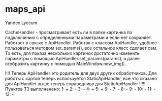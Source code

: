 # maps_api
Yandex.Lyceum

CacheHandler - просматривает есть ли в папке картинка по подключению с определенными параметрами и если нет сохраняет. Работает в связке с ApiHandler. 
Работая с классом ApiHandler, удобнее пользоваться методом set_params(), все остальное класс сделает сам. То есть, для показа нескольких картинок достаточно изменить параметры
с помощью ApiHandler.set_params(params), а далее отобразить картинку с помощью MainWindow.new_img().


!!!! Теперь ApiHandler это родитель для двух других обработчиков. Для работы с картой теперь используется StaticApiHandler, все что сказано для ApiHandler выше теперь справедливо для StaticApiHandler !!!!!
Пунктов ТЗ выполненено:
1: +
2: -
3: -
4: +
5: +
6: -
7: -
8: -
9: -
10: -
11: -
12: -

